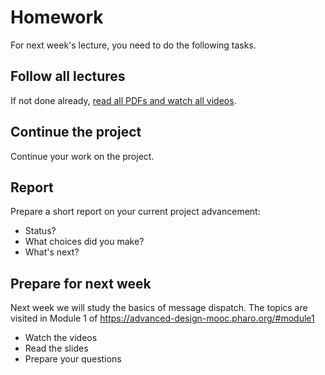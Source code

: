 # Homework

For next week's lecture, you need to do the following tasks.

## Follow all lectures
If not done already, [read all PDFs and watch all videos](./S20-07-11-Lectures.md). 

## Continue the project
Continue your work on the project.

## Report
Prepare a short report on your current project advancement:
- Status?
- What choices did you make?
- What's next?





## Prepare for next week

Next week we will study the basics of message dispatch.
The topics are visited in Module 1 of https://advanced-design-mooc.pharo.org/#module1

- Watch the videos
- Read the slides
- Prepare your questions
